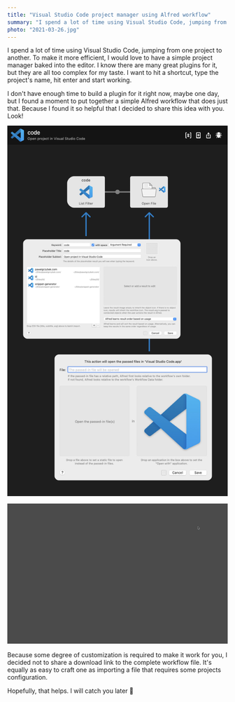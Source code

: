 ```yaml
---
title: "Visual Studio Code project manager using Alfred workflow"
summary: "I spend a lot of time using Visual Studio Code, jumping from one project to another. To make it more efficient, I would love to have a simple project manager baked into the editor. I have built a simple Alfred workflow that does just that."
photo: "2021-03-26.jpg"
---
```


I spend a lot of time using Visual Studio Code, jumping from one project to another. To make it more efficient, I would love to have a simple project manager baked into the editor. I know there are many great plugins for it, but they are all too complex for my taste. I want to hit a shortcut, type the project's name, hit enter and start working.

I don't have enough time to build a plugin for it right now, maybe one day, but I found a moment to put together a simple Alfred workflow that does just that. Because I found it so helpful that I decided to share this idea with you. Look!

![Alfred workflow to manage Visual Studio Code projects](2021-03-26-1.jpg)

![Alfred workflow to manage Visual Studio Code projects in use](2021-03-26-2.gif)

Because some degree of customization is required to make it work for you, I decided not to share a download link to the complete workflow file. It's equally as easy to craft one as importing a file that requires some projects configuration.

Hopefully, that helps. I will catch you later 👊
